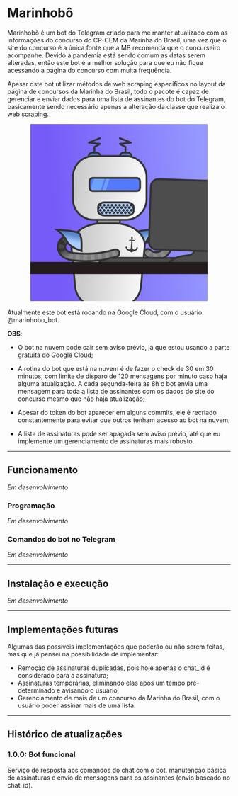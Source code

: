 # Marinhobô

Marinhobô é um bot do Telegram criado para me manter atualizado com as informações do concurso do CP-CEM da Marinha do
Brasil, uma vez que o site do concurso é a única fonte que a MB recomenda que o concurseiro acompanhe. Devido à 
pandemia está sendo comum as datas serem alteradas, então este bot é a melhor solução para que eu não fique acessando
a página do concurso com muita frequência.

Apesar dste bot utilizar métodos de web scraping específicos no layout da página de concursos da
Marinha do Brasil, todo o pacote é capaz de gerenciar e enviar dados para uma lista de assinantes do bot do Telegram, basicamente
sendo necessário apenas a alteração da classe que realiza o web scraping.

<p align="center">
<img src="readme_imgs/Marinhobo.png" class="img-responsive" alt="Marinhobô" width="400px">
</p>

Atualmente este bot está rodando na Google Cloud, com o usuário @marinhobo_bot.

**OBS**:
* O bot na nuvem pode cair sem aviso prévio, já que estou usando a parte gratuita do Google Cloud;

* A rotina do bot que está na nuvem é de fazer o check de 30 em 30 minutos, com limite de disparo de 120 mensagens por 
  minuto caso haja alguma atualização. A cada segunda-feira às 8h o bot envia uma mensagem para toda a lista de
  assinantes com os dados do site do concurso mesmo que não haja atualização;

* Apesar do token do bot aparecer em alguns commits, ele é recriado constantemente para evitar que outros tenham acesso
  ao bot na nuvem;

* A lista de assinaturas pode ser apagada sem aviso prévio, até que eu implemente um gerenciamento de assinaturas mais 
  robusto.

---

## Funcionamento
*Em desenvolvimento*

### Programação
*Em desenvolvimento*

### Comandos do bot no Telegram
*Em desenvolvimento*

---

## Instalação e execução
*Em desenvolvimento*

---

## Implementações futuras

Algumas das possíveis implementações que poderão ou não serem feitas, mas que já pensei na possibilidade de implementar:

* Remoção de assinaturas duplicadas, pois hoje apenas o chat_id é considerado para a assinatura;
* Assinaturas temporárias, eliminando elas após um tempo pré-determinado e avisando o usuário;
* Gerenciamento de mais de um concurso da Marinha do Brasil, com o usuário poder assinar mais de uma lista.

---

## Histórico de atualizações

### 1.0.0: Bot funcional
Serviço de resposta aos comandos do chat com o bot, manutenção básica de assinaturas e envio de mensagens
para os assinantes (envio baseado no chat_id).
